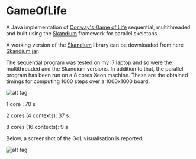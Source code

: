 # GameOfLife
A Java implementation of [Conway's Game of Life](https://en.wikipedia.org/wiki/Conway%27s_Game_of_Life) sequential, multithreaded and built using the [Skandium](https://github.com/mleyton/Skandium) framework for parallel skeletons.

A working version of the [Skandium](https://github.com/mleyton/Skandium) library can be downloaded from here [Skandium.jar](http://stefanoforti.altervista.org/Skandium).

The sequential program was tested on my i7 laptop and so were the multithreaded and the Skandium versions. In addition to that,
the parallel program has been run on a 8 cores Xeon machine. These are the obtained timings for computing 1000 steps
over a 1000x1000 board:

![alt tag](https://github.com/teto1992/GameOfLife/blob/master/plot.PNG)

1 core :                70 s

2 cores (4 contexts):   37 s

8 cores (16 contexts):  9 s

Below, a screenshot of the GoL visualisation is reported.

![alt tag](https://github.com/teto1992/GameOfLife/blob/master/skandium.png)


